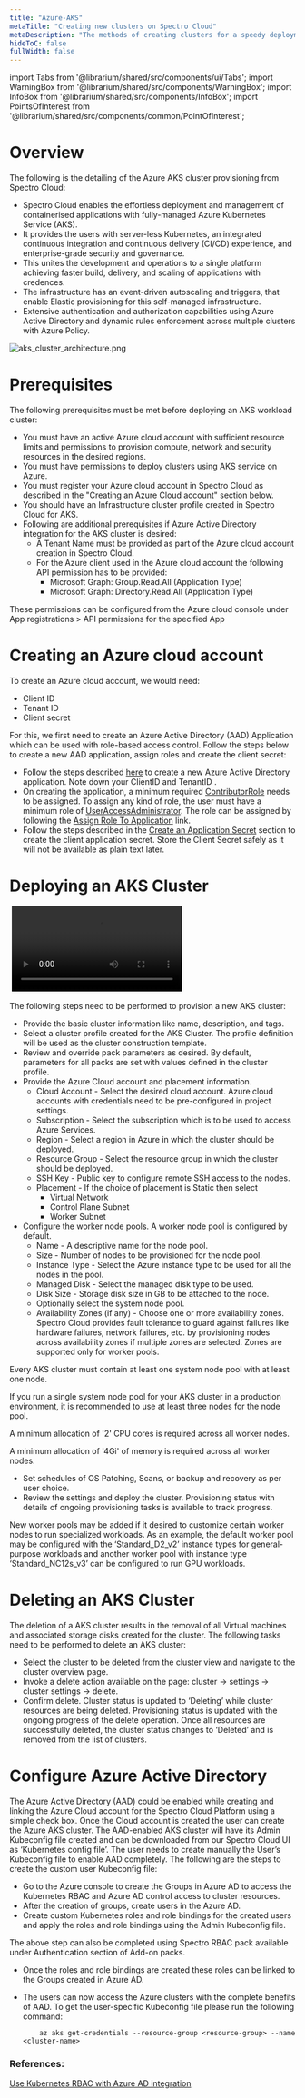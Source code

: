 ```yaml
---
title: "Azure-AKS"
metaTitle: "Creating new clusters on Spectro Cloud"
metaDescription: "The methods of creating clusters for a speedy deployment on any CSP"
hideToC: false
fullWidth: false
---
```


import Tabs from '@librarium/shared/src/components/ui/Tabs';
import WarningBox from '@librarium/shared/src/components/WarningBox';
import InfoBox from '@librarium/shared/src/components/InfoBox';
import PointsOfInterest from '@librarium/shared/src/components/common/PointOfInterest';


# Overview

The following is the detailing of the Azure AKS cluster provisioning from Spectro Cloud:
* Spectro Cloud enables the effortless deployment and management of containerised applications with fully-managed Azure Kubernetes Service (AKS). 
* It provides the users with server-less Kubernetes, an integrated continuous integration and continuous delivery (CI/CD) experience, and enterprise-grade security and governance. 
* This unites the development and operations to a single platform achieving faster build, delivery, and scaling of applications with credences. 
* The infrastructure has an event-driven autoscaling and triggers, that enable Elastic provisioning for this self-managed infrastructure. 
* Extensive authentication and authorization capabilities using Azure Active Directory and dynamic rules enforcement across multiple clusters with Azure Policy.


![aks_cluster_architecture.png](aks_cluster_architecture.png)

# Prerequisites

The following prerequisites must be met before deploying an AKS workload cluster:

* You must have an active Azure cloud account with sufficient resource limits and permissions to provision compute, network and security resources in the desired regions.
* You must have permissions to deploy clusters using AKS service on Azure.
* You must register your Azure cloud account in Spectro Cloud as described in the "Creating an Azure Cloud account" section below.
* You should have an Infrastructure cluster profile created in Spectro Cloud for AKS.
* Following are additional prerequisites if Azure Active Directory integration for the AKS cluster is desired:
   * A Tenant Name must be provided as part of the Azure cloud account creation in Spectro Cloud.
   * For the Azure client used in the Azure cloud account the following API permission has to be provided:
      *  Microsoft Graph: Group.Read.All (Application Type)
      *  Microsoft Graph: Directory.Read.All (Application Type)

These permissions can be configured from the Azure cloud console under App registrations > API permissions for the specified App

# Creating an Azure cloud account

To create an Azure cloud account, we would need:

* Client ID
* Tenant ID
* Client secret

For this, we first need to create an Azure Active Directory (AAD) Application which can be used with role-based access control. Follow the steps below to create a new AAD application, assign roles and create the client secret:

* Follow the steps described [here](https://docs.microsoft.com/en-us/azure/active-directory/develop/howto-create-service-principal-portal#create-an-azure-active-directory-application) to create a new Azure Active Directory application. Note down your ClientID and TenantID .
* On creating the application, a minimum required [ContributorRole](https://docs.microsoft.com/en-us/azure/role-based-access-control/built-in-roles#contributor) needs to be assigned. To assign any kind of role, the user must have a minimum role of [UserAccessAdministrator](https://docs.microsoft.com/en-us/azure/role-based-access-control/built-in-roles#user-access-administrator). The role can be assigned by following the [Assign Role To Application](https://docs.microsoft.com/en-us/azure/active-directory/develop/howto-create-service-principal-portal#assign-a-role-to-the-application) link.
* Follow the steps described in the [Create an Application Secret](https://docs.microsoft.com/en-us/azure/active-directory/develop/howto-create-service-principal-portal#create-a-new-application-secret) section to create the client application secret. Store the Client Secret safely as it will not be available as plain text later.

# Deploying an AKS Cluster

 ![aks-cluster-creation](./cluster-creation-videos/aks.mp4)

The following steps need to be performed to provision a new AKS cluster:
* Provide the basic cluster information like name, description, and tags.
* Select a cluster profile created for the AKS Cluster. The profile definition will be used as the cluster construction template.
* Review and override pack parameters as desired. By default, parameters for all packs are set with values defined in the cluster profile.
* Provide the Azure Cloud account and placement information.
    * Cloud Account - Select the desired cloud account. Azure cloud accounts with credentials need to be pre-configured in project settings.
    * Subscription - Select the subscription which is to be used to access Azure Services.
    * Region - Select a region in Azure in which the cluster should be deployed.
    * Resource Group - Select the resource group in which the cluster should be deployed.
    * SSH Key - Public key to configure remote SSH access to the nodes.
    * Placement - If the choice of placement is Static then select
        * Virtual Network
        * Control Plane Subnet
        * Worker Subnet
* Configure the worker node pools. A worker node pool is configured by default.
   * Name - A descriptive name for the node pool.
   * Size - Number of nodes to be provisioned for the node pool.
   * Instance Type - Select the Azure instance type to be used for all the nodes in the pool.
   * Managed Disk - Select the managed disk type to be used.
   * Disk Size - Storage disk size in GB to be attached to the node.
   * Optionally select the system node pool.
   * Availability Zones (if any) - Choose one or more availability zones. Spectro Cloud provides fault tolerance to guard against failures like hardware failures, network failures, etc. by provisioning nodes across availability zones if multiple zones are selected. Zones are supported only for worker pools.

<InfoBox>
Every AKS cluster must contain at least one system node pool with at least one node.

If you run a single system node pool for your AKS cluster in a production environment, it is recommended to use at least three nodes for the node pool.
</InfoBox>

<InfoBox>
A minimum allocation of '2' CPU cores is required across all worker nodes.

A minimum allocation of '4Gi' of memory is required across all worker nodes.
</InfoBox>


* Set schedules of OS Patching, Scans, or backup and recovery as per user choice.
* Review the settings and deploy the cluster. Provisioning status with details of ongoing provisioning tasks is available to track progress.

New worker pools may be added if it desired to customize certain worker nodes to run specialized workloads. As an example, the default worker pool may be configured with the ‘Standard_D2_v2’ instance types for general-purpose workloads and another worker pool with instance type ‘Standard_NC12s_v3’ can be configured to run GPU workloads.
# Deleting an AKS Cluster
  The deletion of a AKS cluster results in the removal of all Virtual machines and associated storage disks created for the cluster. The following tasks need to be performed to delete an AKS cluster:

* Select the cluster to be deleted from the cluster view and navigate to the cluster overview page.
* Invoke a delete action available on the page: cluster -> settings -> cluster settings -> delete.
* Confirm delete.
Cluster status is updated to ‘Deleting’ while cluster resources are being deleted. Provisioning status is updated with the ongoing progress of the delete operation. Once all resources are successfully deleted, the cluster status changes to ‘Deleted’ and is removed from the list of clusters.

# Configure Azure Active Directory 


The Azure Active Directory (AAD) could be enabled while creating and linking the Azure Cloud account for the Spectro Cloud Platform using a simple check box. Once the Cloud account is created the user can create the Azure AKS cluster. The AAD-enabled AKS cluster will have its Admin Kubeconfig file created and can be downloaded from our Spectro Cloud UI as ‘Kubernetes config file’. The user needs to create manually the User’s Kubeconfig file to enable AAD completely. The following are the steps to create the custom user Kubeconfig file:

* Go to the Azure console to create the Groups in Azure AD to access the Kubernetes RBAC and Azure AD control access to cluster resources.
* After the creation of groups, create users in the Azure AD.
* Create custom Kubernetes roles and role bindings for the created users and apply the roles and role bindings using the Admin Kubeconfig file.

<InfoBox>
The above step can also be completed using Spectro RBAC pack available under Authentication section of Add-on packs.
</InfoBox>

* Once the roles and role bindings are created these roles can be linked to the Groups created in Azure AD.
* The users can now access the Azure clusters with the complete benefits of AAD. To get the user-specific Kubeconfig file please run the following command:

		  az aks get-credentials --resource-group <resource-group> --name <cluster-name>

### References:

[Use Kubernetes RBAC with Azure AD integration](https://docs.microsoft.com/en-us/azure/aks/azure-ad-rbac?toc=https%3A%2F%2Fdocs.microsoft.com%2Fen-us%2Fazure%2Faks%2Ftoc.json&bc=https%3A%2F%2Fdocs.microsoft.com%2Fen-us%2Fazure%2Fbread%2Ftoc.json)

